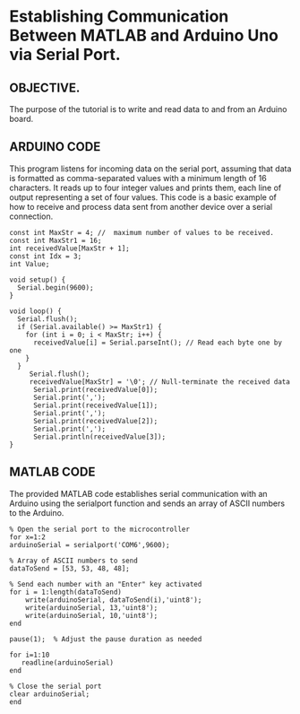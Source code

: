 # Establishing Communication Between MATLAB and Arduino Uno via Serial Port.

## OBJECTIVE.
 The purpose of the tutorial is to write and read data to and from an Arduino board.
    
## ARDUINO CODE 
 This program listens for incoming data on the serial port, assuming that data is formatted as comma-separated values with a minimum length of 16 characters. It reads up to four integer values and prints them, each line of output representing a set of four values. This code is a basic example of how to receive and process data sent from another device over a serial connection.

```
const int MaxStr = 4; //  maximum number of values to be received.
const int MaxStr1 = 16;
int receivedValue[MaxStr + 1]; 
const int Idx = 3;
int Value;

void setup() {
  Serial.begin(9600);  
}

void loop() {
  Serial.flush();
  if (Serial.available() >= MaxStr1) { 
    for (int i = 0; i < MaxStr; i++) {
      receivedValue[i] = Serial.parseInt(); // Read each byte one by one
    }
  }
     Serial.flush();
     receivedValue[MaxStr] = '\0'; // Null-terminate the received data
      Serial.print(receivedValue[0]);
      Serial.print(',');
      Serial.print(receivedValue[1]);
      Serial.print(',');
      Serial.print(receivedValue[2]);
      Serial.print(',');
      Serial.println(receivedValue[3]);
}
```
## MATLAB CODE
   The provided MATLAB code establishes serial communication with an Arduino using the serialport function and sends an array of ASCII numbers to the Arduino. 
```
% Open the serial port to the microcontroller
for x=1:2
arduinoSerial = serialport('COM6',9600);  

% Array of ASCII numbers to send
dataToSend = [53, 53, 48, 48]; 

% Send each number with an "Enter" key activated
for i = 1:length(dataToSend)
    write(arduinoSerial, dataToSend(i),'uint8');
    write(arduinoSerial, 13,'uint8');
    write(arduinoSerial, 10,'uint8');
end
  
pause(1);  % Adjust the pause duration as needed

for i=1:10
   readline(arduinoSerial)
end

% Close the serial port
clear arduinoSerial;
end
```
